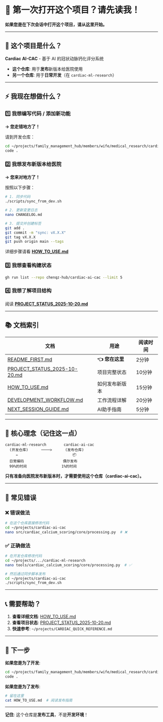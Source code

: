 # 👋 第一次打开这个项目？请先读我！

**如果您是在下次会话中打开这个项目，请从这里开始。**

---

## 🎯 这个项目是什么？

**Cardiac AI-CAC** - 基于 AI 的冠状动脉钙化评分系统

- **这个仓库**: 用于**发布**新版本给医院使用
- **另一个仓库**: 用于**日常开发**（在 `cardiac-ml-research`）

---

## ⚡ 我现在想做什么？

### 1️⃣ 我想编写代码 / 添加新功能
**→ 您走错地方了！**

请到开发仓库：
```bash
cd ~/projects/family_management_hub/members/wife/medical_research/cardiac-ml-research
code .
```

### 2️⃣ 我想发布新版本给医院
**→ 您来对地方了！**

按照以下步骤：
```bash
# 1. 同步代码
./scripts/sync_from_dev.sh

# 2. 更新变更日志
nano CHANGELOG.md

# 3. 提交并创建标签
git add .
git commit -m "sync: vX.X.X"
git tag vX.X.X
git push origin main --tags
```

详细步骤请看 **[HOW_TO_USE.md](HOW_TO_USE.md)**

### 3️⃣ 我想查看构建状态
```bash
gh run list --repo chenqz-hub/cardiac-ai-cac --limit 5
```

### 4️⃣ 我想了解项目结构
阅读 **[PROJECT_STATUS_2025-10-20.md](PROJECT_STATUS_2025-10-20.md)**

---

## 📚 文档索引

| 文档 | 用途 | 阅读时间 |
|------|------|----------|
| [README_FIRST.md](README_FIRST.md) | **👈 您在这里** | 2分钟 |
| [PROJECT_STATUS_2025-10-20.md](PROJECT_STATUS_2025-10-20.md) | 项目完整状态 | 10分钟 |
| [HOW_TO_USE.md](HOW_TO_USE.md) | 如何发布新版本 | 15分钟 |
| [DEVELOPMENT_WORKFLOW.md](DEVELOPMENT_WORKFLOW.md) | 工作流程详解 | 20分钟 |
| [NEXT_SESSION_GUIDE.md](NEXT_SESSION_GUIDE.md) | AI助手指南 | 5分钟 |

---

## 🔑 核心理念（记住这一点）

```
cardiac-ml-research        cardiac-ai-cac
  (开发仓库)      ────>      (发布仓库)
     ✏️                         📦
  日常编码                  偶尔发布
  99%的时间                1%的时间
```

**只有准备向医院发布新版本时，才需要使用这个仓库（cardiac-ai-cac）。**

---

## 🚨 常见错误

### ❌ 错误做法
```bash
# 在这个仓库直接修改代码
cd ~/projects/cardiac-ai-cac
nano src/cardiac_calcium_scoring/core/processing.py  # ❌
```

### ✅ 正确做法
```bash
# 在开发仓库修改代码
cd ~/projects/.../cardiac-ml-research
nano tools/cardiac_calcium_scoring/core/processing.py  # ✅

# 然后通过同步脚本发布
cd ~/projects/cardiac-ai-cac
./scripts/sync_from_dev.sh
```

---

## 📞 需要帮助？

1. **查看详细文档**: [HOW_TO_USE.md](HOW_TO_USE.md)
2. **查看项目状态**: [PROJECT_STATUS_2025-10-20.md](PROJECT_STATUS_2025-10-20.md)
3. **快速参考**: `~/projects/CARDIAC_QUICK_REFERENCE.md`

---

## 🎯 下一步

**如果您是为了开发**:
```bash
cd ~/projects/family_management_hub/members/wife/medical_research/cardiac-ml-research
code .
```

**如果您是为了发布**:
```bash
# 留在这里
cat HOW_TO_USE.md  # 阅读发布指南
```

---

**记住**: 这个仓库是**发布工具**，不是**开发环境**！
